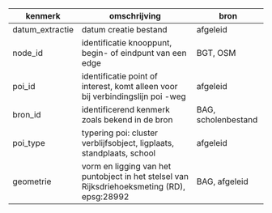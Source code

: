 | kenmerk         | omschrijving                                                                                | bron                |
|-----------------|---------------------------------------------------------------------------------------------|---------------------|
| datum_extractie | datum creatie bestand                                                                       | afgeleid            |
| node_id         | identificatie knooppunt, begin- of eindpunt van een edge                                    | BGT, OSM            |
| poi_id          | identificatie point of interest, komt alleen voor bij verbindingslijn poi -weg              | afgeleid            |
| bron_id         | identificerend kenmerk zoals bekend in de bron                                              | BAG, scholenbestand |
| poi_type        | typering poi: cluster verblijfsobject, ligplaats, standplaats, school                       | afgeleid            |
| geometrie       | vorm en ligging van het puntobject in het stelsel van Rijksdriehoeksmeting (RD), epsg:28992 | BAG, afgeleid       |